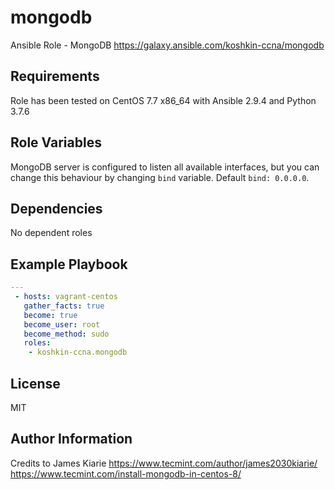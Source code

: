 mongodb
=========
Ansible Role - MongoDB https://galaxy.ansible.com/koshkin-ccna/mongodb

Requirements
------------
Role has been tested on CentOS 7.7 x86_64 with Ansible 2.9.4 and Python 3.7.6

Role Variables
--------------

MongoDB server is configured to listen all available interfaces, but you can change this behaviour by changing `bind` variable. Default `bind: 0.0.0.0`.

Dependencies
------------

No dependent roles

Example Playbook
----------------

```yaml
---
 - hosts: vagrant-centos
   gather_facts: true
   become: true
   become_user: root
   become_method: sudo
   roles:
    - koshkin-ccna.mongodb
```

License
-------

MIT

Author Information
------------------

Credits to James Kiarie https://www.tecmint.com/author/james2030kiarie/ https://www.tecmint.com/install-mongodb-in-centos-8/ 